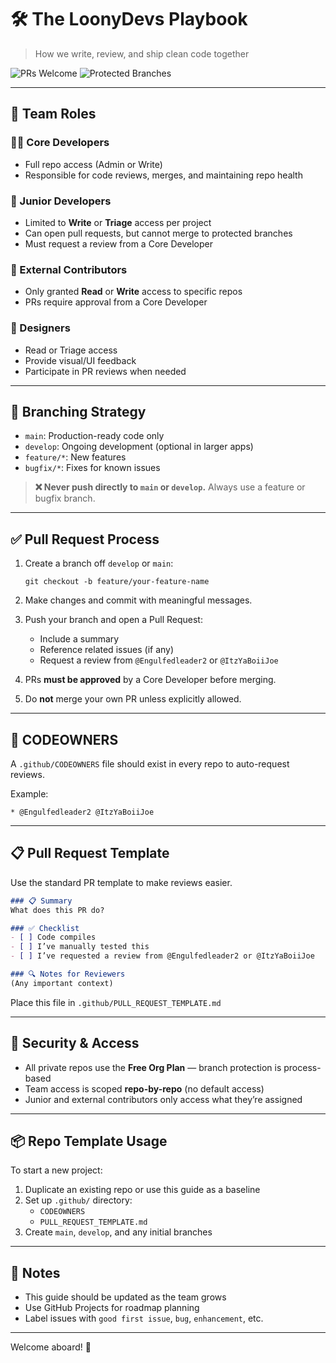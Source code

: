 # 🛠️ The LoonyDevs Playbook

> How we write, review, and ship clean code together

![PRs Welcome](https://img.shields.io/badge/PRs-welcome-brightgreen.svg)
![Protected Branches](https://img.shields.io/badge/main-protected-orange)

---

## 👥 Team Roles

### 🧑‍💻 Core Developers
- Full repo access (Admin or Write)
- Responsible for code reviews, merges, and maintaining repo health

### 🌱 Junior Developers
- Limited to **Write** or **Triage** access per project
- Can open pull requests, but cannot merge to protected branches
- Must request a review from a Core Developer

### 🤝 External Contributors
- Only granted **Read** or **Write** access to specific repos
- PRs require approval from a Core Developer

### 🎨 Designers
- Read or Triage access
- Provide visual/UI feedback
- Participate in PR reviews when needed

---

## 🔁 Branching Strategy

- `main`: Production-ready code only
- `develop`: Ongoing development (optional in larger apps)
- `feature/*`: New features
- `bugfix/*`: Fixes for known issues

> **❌ Never push directly to `main` or `develop`.** Always use a feature or bugfix branch.

---

## ✅ Pull Request Process

1. Create a branch off `develop` or `main`:
   ```
   git checkout -b feature/your-feature-name
   ```

2. Make changes and commit with meaningful messages.

3. Push your branch and open a Pull Request:
   - Include a summary
   - Reference related issues (if any)
   - Request a review from `@Engulfedleader2` or `@ItzYaBoiiJoe`

4. PRs **must be approved** by a Core Developer before merging.

5. Do **not** merge your own PR unless explicitly allowed.

---

## 📑 CODEOWNERS
A `.github/CODEOWNERS` file should exist in every repo to auto-request reviews.

Example:
```
* @Engulfedleader2 @ItzYaBoiiJoe
```

---

## 📋 Pull Request Template
Use the standard PR template to make reviews easier.

```md
### 📋 Summary
What does this PR do?

### ✅ Checklist
- [ ] Code compiles
- [ ] I’ve manually tested this
- [ ] I’ve requested a review from @Engulfedleader2 or @ItzYaBoiiJoe

### 🔍 Notes for Reviewers
(Any important context)
```

Place this file in `.github/PULL_REQUEST_TEMPLATE.md`

---

## 🔐 Security & Access
- All private repos use the **Free Org Plan** — branch protection is process-based
- Team access is scoped **repo-by-repo** (no default access)
- Junior and external contributors only access what they’re assigned

---

## 📦 Repo Template Usage
To start a new project:
1. Duplicate an existing repo or use this guide as a baseline
2. Set up `.github/` directory:
   - `CODEOWNERS`
   - `PULL_REQUEST_TEMPLATE.md`
3. Create `main`, `develop`, and any initial branches

---

## 🧠 Notes
- This guide should be updated as the team grows
- Use GitHub Projects for roadmap planning
- Label issues with `good first issue`, `bug`, `enhancement`, etc.

---

Welcome aboard! 🚀
